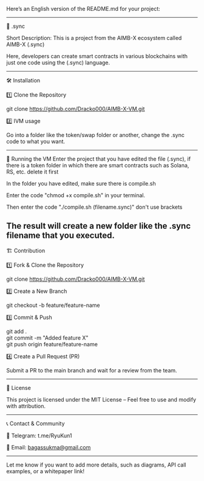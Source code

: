 Here’s an English version of the README.md for your project:


---

🚀 .sync

Short Description:
This is a project from the AIMB-X ecosystem called AIMB-X (.sync)

Here, developers can create smart contracts in various blockchains with just one code using the (.sync) language.


---

🛠️ Installation

1️⃣ Clone the Repository

git clone https://github.com/Dracko000/AIMB-X-VM.git

2️⃣ IVM usage

Go into a folder like the token/swap folder or another, change the .sync code to what you want.


---

🚀 Running the VM
Enter the project that you have edited the file (.sync), if there is a token folder in which there are smart contracts such as Solana, RS, etc. delete it first

In the folder you have edited, make sure there is compile.sh

Enter the code "chmod +x compile.sh" in your terminal.

Then enter the code "./compile.sh (filename.sync)" don't use brackets

The result will create a new folder like the .sync filename that you executed.
---

🏗️ Contribution

1️⃣ Fork & Clone the Repository

git clone https://github.com/Dracko000/AIMB-X-VM.git

2️⃣ Create a New Branch

git checkout -b feature/feature-name

3️⃣ Commit & Push

git add .  
git commit -m "Added feature X"  
git push origin feature/feature-name

4️⃣ Create a Pull Request (PR)

Submit a PR to the main branch and wait for a review from the team.


---

📄 License

This project is licensed under the MIT License – Feel free to use and modify with attribution.


---

📞 Contact & Community

💬 Telegram: t.me/RyuKun1

📧 Email: bagassukma@gmail.com


---

Let me know if you want to add more details, such as diagrams, API call examples, or a whitepaper link!


